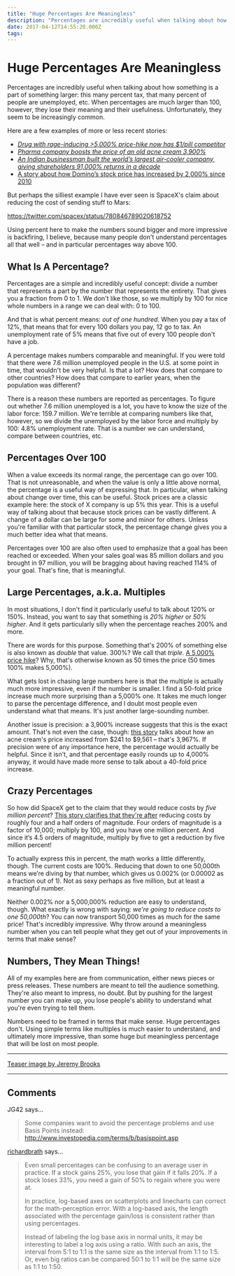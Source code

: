 ```yaml
---
title: "Huge Percentages Are Meaningless"
description: "Percentages are incredibly useful when talking about how something is a part of something larger: this many percent tax, that many percent of people are unemployed, etc. When percentages are much larger than 100, however, they lose their meaning and their usefulness. Unfortunately, they seem to be increasingly common."
date: 2017-04-12T14:55:20.000Z
tags: 
---
```


# Huge Percentages Are Meaningless

Percentages are incredibly useful when talking about how something is a part of something larger: this many percent tax, that many percent of people are unemployed, etc. When percentages are much larger than 100, however, they lose their meaning and their usefulness. Unfortunately, they seem to be increasingly common.<!--more-->

Here are a few examples of more or less recent stories:

<ul>
    <li><em><a href="https://arstechnica.com/science/2015/10/drug-with-rage-inducing-5000-price-hike-now-has-1pill-competitor/">Drug with rage-inducing &gt;5,000% price-hike now has $1/pill competitor</a></em></li>
    <li><em><a href="https://arstechnica.com/science/2016/09/got-acne-and-money-heres-a-possibly-effective-zit-cream-thats-now-10k/">Pharma company boosts the price of an old acne cream 3,900%</a></em></li>
    <li><em><a href="http://qz.com/856859/symphony-limited-an-indian-tycoon-founded-the-worlds-top-air-cooler-firm-giving-shareholders-91000-returns-in-a-decade/">An Indian businessman built the world’s largest air-cooler company, giving shareholders 91,000% returns in a decade</a></em></li>
    <li><a href="https://qz.com/938620/dominos-dpz-stock-has-outperformed-google-goog-facebook-fb-apple-aapl-and-amazon-amzn-this-decade/">A story about how Domino’s stock price has increased by 2,000% since 2010</a></li>
</ul>

But perhaps the silliest example I have ever seen is SpaceX's claim about reducing the cost of sending stuff to Mars:

https://twitter.com/spacex/status/780846789020618752

Using percent here to make the numbers sound bigger and more impressive is backfiring, I believe, because many people don't understand percentages all that well – and in particular percentages way above 100.

## What Is A Percentage?

Percentages are a simple and incredibly useful concept: divide a number that represents a part by the number that represents the entirety. That gives you a fraction from 0 to 1. We don't like those, so we multiply by 100 for nice whole numbers in a range we can deal with: 0 to 100.

And that is what percent means: <em>out of one hundred</em>. When you pay a tax of 12%, that means that for every 100 dollars you pay, 12 go to tax. An unemployment rate of 5% means that five out of every 100 people don't have a job.

A percentage makes numbers comparable and meaningful. If you were told that there were 7.6 million unemployed people in the U.S. at some point in time, that wouldn't be very helpful. Is that a lot? How does that compare to other countries? How does that compare to earlier years, when the population was different?

There is a reason these numbers are reported as percentages. To figure out whether 7.6 million unemployed is a lot, you have to know the size of the labor force: 159.7 million. We're terrible at comparing numbers like that, however, so we divide the unemployed by the labor force and multiply by 100: 4.8% unemployment rate. That is a number we can understand, compare between countries, etc.

## Percentages Over 100

When a value exceeds its normal range, the percentage can go over 100. That is not unreasonable, and when the value is only a little above normal, the percentage is a useful way of expressing that. In particular, when talking about change over time, this can be useful. Stock prices are a classic example here: the stock of X company is up 5% this year. This is a useful way of talking about that because stock prices can be vastly different. A change of a dollar can be large for some and minor for others. Unless you're familiar with that particular stock, the percentage change gives you a much better idea what that means.

Percentages over 100 are also often used to emphasize that a goal has been reached or exceeded. When your sales goal was 85 million dollars and you brought in 97 million, you will be bragging about having reached 114% of your goal. That's fine, that is meaningful.

## Large Percentages, a.k.a. Multiples

In most situations, I don't find it particularly useful to talk about 120% or 150%. Instead, you want to say that something is <em>20% higher</em> or <em>50% higher</em>. And it gets particularly silly when the percentage reaches 200% and more.

There are words for this purpose. Something that's 200% of something else is also known as <em>double</em> that value. 300%? We call that <em>triple</em>. <a href="https://arstechnica.com/science/2015/10/drug-with-rage-inducing-5000-price-hike-now-has-1pill-competitor/">A 5,000% price hike</a>? Why, that's otherwise known as 50 times the price (50 times 100% makes 5,000%).

What gets lost in chasing large numbers here is that the multiple is actually much more impressive, even if the number is smaller. I find a 50-fold price increase much more surprising than a 5,000% one. It takes me much longer to parse the percentage difference, and I doubt most people even understand what that means. It's just another large-sounding number.

Another issue is precision: a 3,900% increase suggests that this is the exact amount. That's not even the case, though: <a href="https://arstechnica.com/science/2016/09/got-acne-and-money-heres-a-possibly-effective-zit-cream-thats-now-10k/">this story</a> talks about how an acne cream's price increased from $241 to $9,561 – that's 3,967%. If precision were of any importance here, the percentage would actually be helpful. Since it isn't, and that percentage easily rounds up to 4,000% anyway, it would have made more sense to talk about a 40-fold price increase.

## Crazy Percentages

So how did SpaceX get to the claim that they would reduce costs by <em>five million percent</em>? <a href="http://www.engineering.com/DesignerEdge/DesignerEdgeArticles/ArticleID/13236/How-Elon-Musk-Plans-to-Take-Humans-to-Mars-and-Beyond.aspx">This story clarifies that they're after</a> reducing costs by roughly four and a half orders of magnitude. Four orders of magnitude is a factor of 10,000; multiply by 100, and you have one million percent. And since it’s 4.5 orders of magnitude, multiply by five to get a reduction by five million percent!

To actually express this in percent, the math works a little differently, though. The current costs are 100%. Reducing that down to one 50,000th means we’re diving by that number, which gives us 0.002% (or 0.00002 as a fraction out of 1). Not as sexy perhaps as five million, but at least a meaningful number.

Neither 0.002% nor a 5,000,000% reduction are easy to understand, though. What exactly is wrong with saying: <em>we're going to reduce costs to one 50,000th</em>? You can now transport 50,000 times as much for the same price! That's incredibly impressive. Why throw around a meaningless number when you can tell people what they get out of your improvements in terms that make sense?

## Numbers, They Mean Things!

All of my examples here are from communication, either news pieces or press releases. These numbers are meant to tell the audience something. They're also meant to impress, no doubt. But by pushing for the largest number you can make up, you lose people's ability to understand what you're even trying to tell them.

Numbers need to be framed in terms that make sense. Huge percentages don't. Using simple terms like multiples is much easier to understand, and ultimately more impressive, than some huge but meaningless percentage that will be lost on most people.

<hr />

<a href="https://www.flickr.com/photos/jeremybrooks/3195078043/">Teaser image by Jeremy Brooks</a>


---
## Comments

JG42 says…
>	Some companies want to avoid the percentage problems and use Basis Points instead: http://www.investopedia.com/terms/b/basispoint.asp

<a href="http://richardbrath.wordpress.com" rel="nofollow noopener" target="_blank">richardbrath</a> says…
>	Even small percentages can be confusing to an average user in practice. If a stock gains 25%, you lose that gain if it falls 20%. If a stock loses 33%, you need a gain of 50% to regain where you were at.
>	 
>	In practice, log-based axes on scatterplots and linecharts can correct for the math-perception error. With a log-based axis, the length associated with the percentage gain/loss is consistent rather than using percentages. 
>	
>	Instead of labeling the log base axis in normal units, it may be interesting to label a log axis using a ratio. With such an axis, the interval from 5:1 to 1:1 is the same size as the interval from 1:1 to 1:5. Or, even big ratios can be compared 50:1 to 1:1 will be the same size as 1:1 to 1:50.



